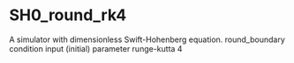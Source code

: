 # SH0_round_rk4
A simulator with dimensionless Swift-Hohenberg equation.
round_boundary condition
input 
(initial)
parameter
runge-kutta 4